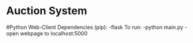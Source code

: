 # Auction System

#Python Web-Client
Dependencies (pip):
  -flask
To run:
  -python main.py
  -open webpage to localhost:5000

